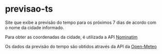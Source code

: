 # previsao-ts

Site que exibe a previsão do tempo para os próximos 7 dias de acordo com o nome da cidade informado.

Para obter as coordenadas da cidade, é utilizada a API [Nominatim](https://nominatim.org/release-docs/develop/api/Overview/)

Os dados da previsão do tempo são obtidos através da API da [Open-Meteo](https://open-meteo.com/)
